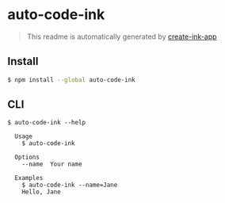 # auto-code-ink

> This readme is automatically generated by [create-ink-app](https://github.com/vadimdemedes/create-ink-app)

## Install

```bash
$ npm install --global auto-code-ink
```

## CLI

```
$ auto-code-ink --help

  Usage
    $ auto-code-ink

  Options
    --name  Your name

  Examples
    $ auto-code-ink --name=Jane
    Hello, Jane
```
